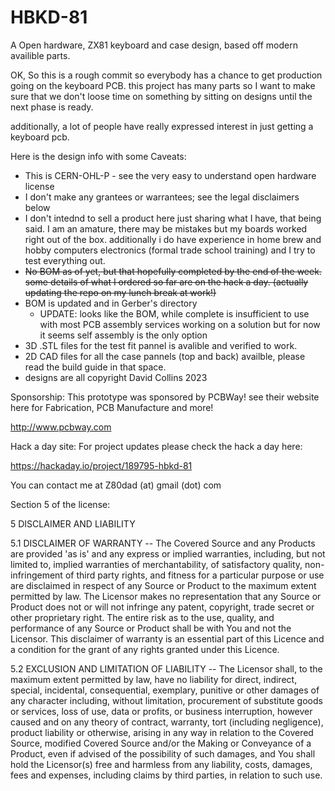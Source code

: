 # HBKD-81
A Open hardware, ZX81 keyboard and case design, based off modern availible parts.

OK, So this is a rough commit so everybody has a chance to get production going on the keyboard PCB.
this project has many parts so I want to make sure that we don't loose time on something by sitting 
on designs until the next phase is ready.

additionally, a lot of people have really expressed interest in just getting a keyboard pcb.

Here is the design info with some Caveats: 
 - This is CERN-OHL-P - see the very easy to understand open hardware license 
 - I don't make any grantees or warrantees; see the legal disclaimers below
 - I don't intednd to sell a product here just sharing what I have, that being 
   said.  I am an amature, there may be mistakes but my boards worked right
   out of the box.  additionally i do have experience in home brew and hobby computers
   electronics (formal trade school training) and I try to test everything out.
 - <strike>No BOM as of yet, but that hopefully completed by the end of the week.  some
   details of what I ordered so far are on the hack a day.  (actually updating the 
   repo on my lunch break at work!)</strike>
 - BOM is updated and in Gerber's directory  
    - UPDATE: looks like the BOM, while complete is insufficient to use with most PCB assembly services working on a solution but for now it seems self assembly is the only option 
 - 3D .STL files for the test fit pannel is avalible and verified to work.
 - 2D CAD files for all the case pannels (top and back) availble, please read the build guide in that space.
 - designs are all copyright David Collins 2023
 
Sponsorship: 
  This prototype was sponsored by PCBWay!  see their website here for Fabrication, PCB Manufacture 
  and more!
  
  http://www.pcbway.com

Hack a day site:
  For project updates please check the hack a day here:
  
  https://hackaday.io/project/189795-hbkd-81
 
 You can contact me at Z80dad (at) gmail (dot) com
 
 Section 5 of the license: 
 
 5 DISCLAIMER AND LIABILITY

  5.1 DISCLAIMER OF WARRANTY -- The Covered Source and any Products
      are provided 'as is' and any express or implied warranties,
      including, but not limited to, implied warranties of
      merchantability, of satisfactory quality, non-infringement of
      third party rights, and fitness for a particular purpose or use
      are disclaimed in respect of any Source or Product to the
      maximum extent permitted by law. The Licensor makes no
      representation that any Source or Product does not or will not
      infringe any patent, copyright, trade secret or other
      proprietary right. The entire risk as to the use, quality, and
      performance of any Source or Product shall be with You and not
      the Licensor. This disclaimer of warranty is an essential part
      of this Licence and a condition for the grant of any rights
      granted under this Licence.

  5.2 EXCLUSION AND LIMITATION OF LIABILITY -- The Licensor shall, to
      the maximum extent permitted by law, have no liability for
      direct, indirect, special, incidental, consequential, exemplary,
      punitive or other damages of any character including, without
      limitation, procurement of substitute goods or services, loss of
      use, data or profits, or business interruption, however caused
      and on any theory of contract, warranty, tort (including
      negligence), product liability or otherwise, arising in any way
      in relation to the Covered Source, modified Covered Source
      and/or the Making or Conveyance of a Product, even if advised of
      the possibility of such damages, and You shall hold the
      Licensor(s) free and harmless from any liability, costs,
      damages, fees and expenses, including claims by third parties,
      in relation to such use.

  
